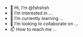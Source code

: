 - 👋 Hi, I’m @fshshsh
- 👀 I’m interested in ...
- 🌱 I’m currently learning ...
- 💞️ I’m looking to collaborate on ...
- 📫 How to reach me ...

<!---
fshshsh/fshshsh is a ✨ special ✨ repository because its `README.md` (this file) appears on your GitHub profile.
You can click the Preview link to take a look at your changes.
--->

